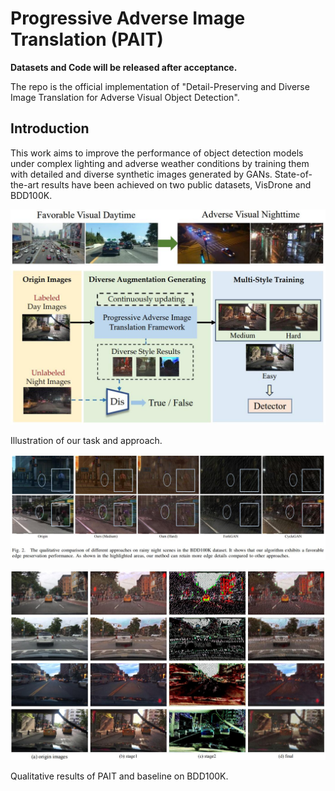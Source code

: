 <!--
 * @Author: ssunguotu 876821825@qq.com
 * @Date: 2023-11-30 17:46:40
 * @LastEditors: ssunguotu 876821825@qq.com
 * @LastEditTime: 2023-11-30 17:48:12
 * @FilePath: \PAIT\README.md
 * @Description: 这是默认设置,请设置`customMade`, 打开koroFileHeader查看配置 进行设置: https://github.com/OBKoro1/koro1FileHeader/wiki/%E9%85%8D%E7%BD%AE
-->
# Progressive Adverse Image Translation (PAIT)
**Datasets and Code will be released after acceptance.**



The repo is the official implementation of "Detail-Preserving and Diverse Image Translation for Adverse Visual Object Detection".



## Introduction

This work aims to improve the performance of object detection models under complex lighting and adverse weather conditions by training them with detailed and diverse synthetic images generated by GANs. State-of-the-art results have been achieved on two public datasets, VisDrone and BDD100K.



<img src="images\overall.jpg" style="zoom:50%;" />

Illustration of our task and approach.



![](images\image1.jpg)

![](images\image2.jpg)

Qualitative results of PAIT and baseline on BDD100K.
